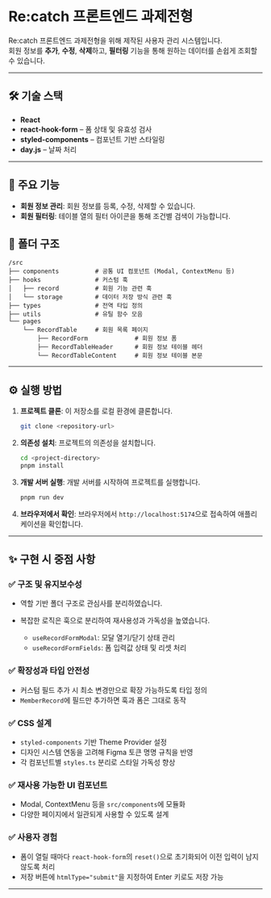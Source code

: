 # Re:catch 프론트엔드 과제전형

Re:catch 프론트엔드 과제전형을 위해 제작된 사용자 관리 시스템입니다.  
회원 정보를 **추가**, **수정**, **삭제**하고, **필터링** 기능을 통해 원하는 데이터를 손쉽게 조회할 수 있습니다.

---

## 🛠️ 기술 스택

- **React**
- **react-hook-form** – 폼 상태 및 유효성 검사
- **styled-components** – 컴포넌트 기반 스타일링
- **day.js** – 날짜 처리

---

## 📌 주요 기능

- **회원 정보 관리**: 회원 정보를 등록, 수정, 삭제할 수 있습니다.
- **회원 필터링**: 테이블 열의 필터 아이콘을 통해 조건별 검색이 가능합니다.

## 📁 폴더 구조

```
/src
├── components          # 공통 UI 컴포넌트 (Modal, ContextMenu 등)
├── hooks               # 커스텀 훅
│   ├── record          # 회원 기능 관련 훅
│   └── storage         # 데이터 저장 방식 관련 훅
├── types               # 전역 타입 정의
├── utils               # 유틸 함수 모음
└── pages
    └── RecordTable     # 회원 목록 페이지
        ├── RecordForm             # 회원 정보 폼
        ├── RecordTableHeader      # 회원 정보 테이블 헤더
        └── RecordTableContent     # 회원 정보 테이블 본문

```

---

## ⚙️ 실행 방법

1. **프로젝트 클론**: 이 저장소를 로컬 환경에 클론합니다.

   ```bash
   git clone <repository-url>
   ```

2. **의존성 설치**: 프로젝트의 의존성을 설치합니다.

   ```bash
   cd <project-directory>
   pnpm install
   ```

3. **개발 서버 실행**: 개발 서버를 시작하여 프로젝트를 실행합니다.

   ```bash
   pnpm run dev
   ```

4. **브라우저에서 확인**: 브라우저에서 `http://localhost:5174`으로 접속하여 애플리케이션을 확인합니다.

---

## ✨ 구현 시 중점 사항

### ✅ 구조 및 유지보수성

- 역할 기반 폴더 구조로 관심사를 분리하였습니다.
- 복잡한 로직은 훅으로 분리하여 재사용성과 가독성을 높였습니다.

  - `useRecordFormModal`: 모달 열기/닫기 상태 관리
  - `useRecordFormFields`: 폼 입력값 상태 및 리셋 처리

### ✅ 확장성과 타입 안전성

- 커스텀 필드 추가 시 최소 변경만으로 확장 가능하도록 타입 정의
- `MemberRecord`에 필드만 추가하면 훅과 폼은 그대로 동작

### ✅ CSS 설계

- `styled-components` 기반 Theme Provider 설정
- 디자인 시스템 연동을 고려해 Figma 토큰 명명 규칙을 반영
- 각 컴포넌트별 `styles.ts` 분리로 스타일 가독성 향상

### ✅ 재사용 가능한 UI 컴포넌트

- Modal, ContextMenu 등을 `src/components`에 모듈화
- 다양한 페이지에서 일관되게 사용할 수 있도록 설계

### ✅ 사용자 경험

- 폼이 열릴 때마다 `react-hook-form`의 `reset()`으로 초기화되어 이전 입력이 남지 않도록 처리
- 저장 버튼에 `htmlType="submit"`을 지정하여 Enter 키로도 저장 가능

---
